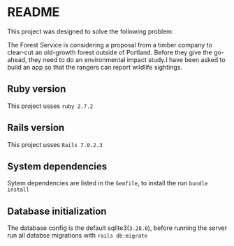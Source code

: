# README

This project was designed to solve the following problem:

The Forest Service is considering a proposal from a timber company to clear-cut an old-growth forest outside of Portland. Before they give the go-ahead, they need to do an environmental impact study.I have been asked to build an app so that the rangers can report wildlife sightings.

## Ruby version
This project usses `ruby 2.7.2`

## Rails version
This project usses `Rails 7.0.2.3`

## System dependencies
Sytem dependencies are listed in the `Gemfile`, to install the run `bundle install`

## Database initialization
The database config is the default sqlite3(`3.28.0`), before running the server run all databse migrations with `rails db:migrate`
